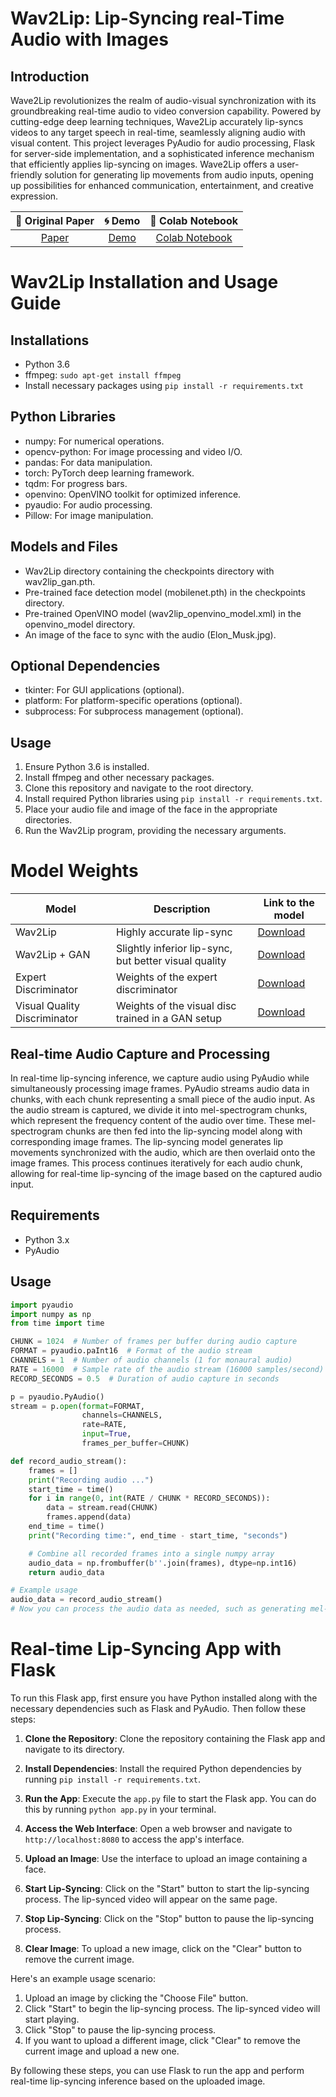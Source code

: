 # Wav2Lip: Lip-Syncing real-Time Audio with Images

## Introduction

Wave2Lip revolutionizes the realm of audio-visual synchronization with its groundbreaking real-time audio to video conversion capability. Powered by cutting-edge deep learning techniques, Wave2Lip accurately lip-syncs videos to any target speech in real-time, seamlessly aligning audio with visual content. This project leverages PyAudio for audio processing, Flask for server-side implementation, and a sophisticated inference mechanism that efficiently applies lip-syncing on images. Wave2Lip offers a user-friendly solution for generating lip movements from audio inputs, opening up possibilities for enhanced communication, entertainment, and creative expression.

| 📑 Original Paper | 🌀 Demo | 📔 Colab Notebook |
|:-----------------:|:------:|:-----------------:|
| [Paper](http://cdn.iiit.ac.in/cdn/cvit.iiit.ac.in/images/Projects/Speech-to-Lip/paper.pdf)        | [Demo](https://drive.google.com/file/d/1ACp7aDDOgchtABly4usLhmAAOGFpdq_c/view) | [Colab Notebook](https://colab.research.google.com/drive/15jHVLxYJvmptoYmlfpOGbNi0jSZ85hqq#scrollTo=sh72cJ0K-dfb) |

# Wav2Lip Installation and Usage Guide

## Installations
- Python 3.6
- ffmpeg: `sudo apt-get install ffmpeg`
- Install necessary packages using `pip install -r requirements.txt`

## Python Libraries
- numpy: For numerical operations.
- opencv-python: For image processing and video I/O.
- pandas: For data manipulation.
- torch: PyTorch deep learning framework.
- tqdm: For progress bars.
- openvino: OpenVINO toolkit for optimized inference.
- pyaudio: For audio processing.
- Pillow: For image manipulation.

## Models and Files
- Wav2Lip directory containing the checkpoints directory with wav2lip_gan.pth.
- Pre-trained face detection model (mobilenet.pth) in the checkpoints directory.
- Pre-trained OpenVINO model (wav2lip_openvino_model.xml) in the openvino_model directory.
- An image of the face to sync with the audio (Elon_Musk.jpg).

## Optional Dependencies
- tkinter: For GUI applications (optional).
- platform: For platform-specific operations (optional).
- subprocess: For subprocess management (optional).

## Usage
1. Ensure Python 3.6 is installed.
2. Install ffmpeg and other necessary packages.
3. Clone this repository and navigate to the root directory.
4. Install required Python libraries using `pip install -r requirements.txt`.
5. Place your audio file and image of the face in the appropriate directories.
6. Run the Wav2Lip program, providing the necessary arguments.

# Model Weights

| Model                     | Description                                                     | Link to the model                                        |
|---------------------------|-----------------------------------------------------------------|----------------------------------------------------------|
| Wav2Lip                   | Highly accurate lip-sync                                        | [Download](https://iiitaphyd-my.sharepoint.com/personal/radrabha_m_research_iiit_ac_in/_layouts/15/onedrive.aspx?ga=1&id=%2Fpersonal%2Fradrabha%5Fm%5Fresearch%5Fiiit%5Fac%5Fin%2FDocuments%2FWav2Lip%5FModels%2Fwav2lip%2Epth&parent=%2Fpersonal%2Fradrabha%5Fm%5Fresearch%5Fiiit%5Fac%5Fin%2FDocuments%2FWav2Lip%5FModels&p=14)                                         |
| Wav2Lip + GAN             | Slightly inferior lip-sync, but better visual quality           | [Download](https://iiitaphyd-my.sharepoint.com/personal/radrabha_m_research_iiit_ac_in/_layouts/15/onedrive.aspx?id=%2Fpersonal%2Fradrabha%5Fm%5Fresearch%5Fiiit%5Fac%5Fin%2FDocuments%2FWav2Lip%5FModels%2Fwav2lip%5Fgan%2Epth&parent=%2Fpersonal%2Fradrabha%5Fm%5Fresearch%5Fiiit%5Fac%5Fin%2FDocuments%2FWav2Lip%5FModels&ga=1)                                         |
| Expert Discriminator      | Weights of the expert discriminator                             | [Download](https://iiitaphyd-my.sharepoint.com/personal/radrabha_m_research_iiit_ac_in/_layouts/15/onedrive.aspx?id=%2Fpersonal%2Fradrabha%5Fm%5Fresearch%5Fiiit%5Fac%5Fin%2FDocuments%2FWav2Lip%5FModels%2Flipsync%5Fexpert%2Epth&parent=%2Fpersonal%2Fradrabha%5Fm%5Fresearch%5Fiiit%5Fac%5Fin%2FDocuments%2FWav2Lip%5FModels&ga=1)                                         |
| Visual Quality Discriminator | Weights of the visual disc trained in a GAN setup             | [Download](https://iiitaphyd-my.sharepoint.com/personal/radrabha_m_research_iiit_ac_in/_layouts/15/onedrive.aspx?id=%2Fpersonal%2Fradrabha%5Fm%5Fresearch%5Fiiit%5Fac%5Fin%2FDocuments%2FWav2Lip%5FModels%2Fvisual%5Fquality%5Fdisc%2Epth&parent=%2Fpersonal%2Fradrabha%5Fm%5Fresearch%5Fiiit%5Fac%5Fin%2FDocuments%2FWav2Lip%5FModels&ga=1)                                         |



## Real-time Audio Capture and Processing

In real-time lip-syncing inference, we capture audio using PyAudio while simultaneously processing image frames. PyAudio streams audio data in chunks, with each chunk representing a small piece of the audio input. As the audio stream is captured, we divide it into mel-spectrogram chunks, which represent the frequency content of the audio over time. These mel-spectrogram chunks are then fed into the lip-syncing model along with corresponding image frames. The lip-syncing model generates lip movements synchronized with the audio, which are then overlaid onto the image frames. This process continues iteratively for each audio chunk, allowing for real-time lip-syncing of the image based on the captured audio input.

## Requirements
- Python 3.x
- PyAudio

## Usage
```python
import pyaudio
import numpy as np
from time import time

CHUNK = 1024  # Number of frames per buffer during audio capture
FORMAT = pyaudio.paInt16  # Format of the audio stream
CHANNELS = 1  # Number of audio channels (1 for monaural audio)
RATE = 16000  # Sample rate of the audio stream (16000 samples/second)
RECORD_SECONDS = 0.5  # Duration of audio capture in seconds

p = pyaudio.PyAudio()
stream = p.open(format=FORMAT,
                channels=CHANNELS,
                rate=RATE,
                input=True,
                frames_per_buffer=CHUNK)

def record_audio_stream():
    frames = []
    print("Recording audio ...")
    start_time = time()
    for i in range(0, int(RATE / CHUNK * RECORD_SECONDS)):
        data = stream.read(CHUNK)
        frames.append(data)
    end_time = time()
    print("Recording time:", end_time - start_time, "seconds")

    # Combine all recorded frames into a single numpy array
    audio_data = np.frombuffer(b''.join(frames), dtype=np.int16)
    return audio_data

# Example usage
audio_data = record_audio_stream()
# Now you can process the audio data as needed, such as generating mel-spectrogram chunks for lip-syncing inference
```

# Real-time Lip-Syncing App with Flask

To run this Flask app, first ensure you have Python installed along with the necessary dependencies such as Flask and PyAudio. Then follow these steps:

1. **Clone the Repository**: Clone the repository containing the Flask app and navigate to its directory.

2. **Install Dependencies**: Install the required Python dependencies by running `pip install -r requirements.txt`.

3. **Run the App**: Execute the `app.py` file to start the Flask app. You can do this by running `python app.py` in your terminal.

4. **Access the Web Interface**: Open a web browser and navigate to `http://localhost:8080` to access the app's interface.

5. **Upload an Image**: Use the interface to upload an image containing a face.

6. **Start Lip-Syncing**: Click on the "Start" button to start the lip-syncing process. The lip-synced video will appear on the same page.

7. **Stop Lip-Syncing**: Click on the "Stop" button to pause the lip-syncing process.

8. **Clear Image**: To upload a new image, click on the "Clear" button to remove the current image.

Here's an example usage scenario:

1. Upload an image by clicking the "Choose File" button.
2. Click "Start" to begin the lip-syncing process. The lip-synced video will start playing.
3. Click "Stop" to pause the lip-syncing process.
4. If you want to upload a different image, click "Clear" to remove the current image and upload a new one.

By following these steps, you can use Flask to run the app and perform real-time lip-syncing inference based on the uploaded image.


